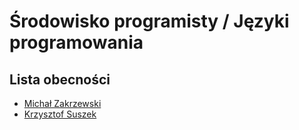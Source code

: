 # Środowisko programisty / Języki programowania

## Lista obecności

- [Michał Zakrzewski](https://github.com/ZakrzewskiM30/SPJP2025-2026)
- [Krzysztof Suszek](https://github.com/ksuszek402/jezyki_programowania_25)
